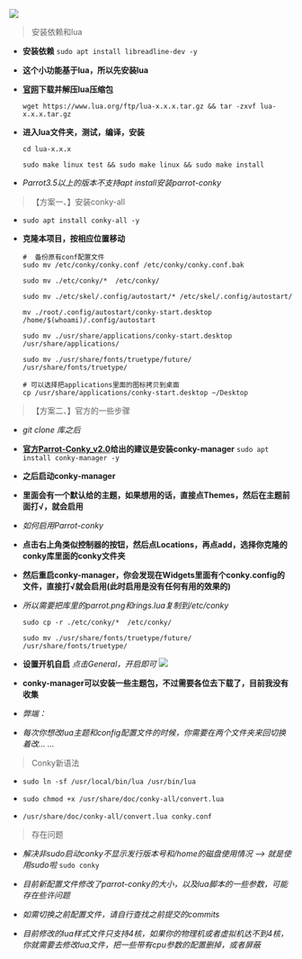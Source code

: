 ![](https://i.postimg.cc/g0f2X0Dv/ParrotOS.png)

> 安装依赖和lua

* **安装依赖**
  `sudo apt install libreadline-dev -y`

* **这个小功能基于lua，所以先安装lua**

* **[官网](https://www.lua.org/download.html)下载并解压lua压缩包**

  `wget https://www.lua.org/ftp/lua-x.x.x.tar.gz && tar -zxvf lua-x.x.x.tar.gz`

* **进入lua文件夹，测试，编译，安装**
  ```
  cd lua-x.x.x

  sudo make linux test && sudo make linux && sudo make install
  ```

* *Parrot3.5以上的版本不支持apt install安装parrot-conky*

> 【方案一、】安装conky-all

* `sudo apt install conky-all -y`

* **克隆本项目，按相应位置移动**
  ```
  #  备份原有conf配置文件
  sudo mv /etc/conky/conky.conf /etc/conky/conky.conf.bak

  sudo mv ./etc/conky/*  /etc/conky/

  sudo mv ./etc/skel/.config/autostart/* /etc/skel/.config/autostart/

  mv ./root/.config/autostart/conky-start.desktop /home/$(whoami)/.config/autostart

  sudo mv ./usr/share/applications/conky-start.desktop /usr/share/applications/

  sudo mv ./usr/share/fonts/truetype/future/ /usr/share/fonts/truetype/

  # 可以选择把applications里面的图标拷贝到桌面
  cp /usr/share/applications/conky-start.desktop ~/Desktop
  ```
> 【方案二、】官方的一些步骤

* *git clone 库之后*

* **[官方Parrot-Conky_v2.0](https://dev.parrotsec.org/parrot/parrot-conky)给出的建议是安装conky-manager**
  `sudo apt install conky-manager -y`

* **之后启动conky-manager**

* **里面会有一个默认给的主题，如果想用的话，直接点Themes，然后在主题前面打√，就会启用**

* *如何启用Parrot-conky*

* **点击右上角类似控制器的按钮，然后点Locations，再点add，选择你克隆的conky库里面的conky文件夹**

* **然后重启conky-manager，你会发现在Widgets里面有个conky.config的文件，直接打√就会启用(此时启用是没有任何有用的效果的)**

* *所以需要把库里的parrot.png和rings.lua复制到/etc/conky*
  ```
  sudo cp -r ./etc/conky/*  /etc/conky/

  sudo mv ./usr/share/fonts/truetype/future/ /usr/share/fonts/truetype/
  ```

* **设置开机自启**
  *点击General，开启即可*
  ![](https://i.postimg.cc/FsZ3YQTP/20181025193403.png)

* **conky-manager可以安装一些主题包，不过需要各位去下载了，目前我没有收集**

* *弊端：*

* *每次你想改lua主题和config配置文件的时候，你需要在两个文件夹来回切换着改… …*

> Conky新语法

* `sudo ln -sf /usr/local/bin/lua /usr/bin/lua`

* `sudo chmod +x /usr/share/doc/conky-all/convert.lua`

* `/usr/share/doc/conky-all/convert.lua conky.conf`

> 存在问题

* *解决非sudo启动conky不显示发行版本号和/home的磁盘使用情况 --> 就是使用sudo啦*
  `sudo conky`

* *目前新配置文件修改了parrot-conky的大小，以及lua脚本的一些参数，可能存在些许问题*

* *如需切换之前配置文件，请自行查找之前提交的commits*

* *目前修改的lua样式文件只支持4核，如果你的物理机或者虚拟机达不到4核，你就需要去修改lua文件，把一些带有cpu参数的配置删掉，或者屏蔽*
